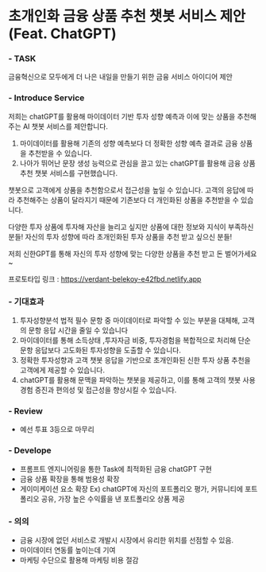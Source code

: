 # 초개인화 금융 상품 추천 챗봇 서비스 제안 (Feat. ChatGPT)

### - TASK
금융혁신으로 모두에게 더 나은 내일을 만들기 위한 금융 서비스 아이디어 제안

### - Introduce Service
저희는 chatGPT를 활용해 마이데이터 기반 투자 성향 예측과 이에 맞는 상품을 추천해주는 AI 챗봇 서비스를 제안합니다.

1. 마이데이터를 활용해 기존의 성향 예측보다 더 정확한 성향 예측 결과로 금융 상품을 추천받을 수 있습니다. 
2. 나아가 뛰어난 문장 생성 능력으로 관심을 끌고 있는 chatGPT를 활용해 금융 상품추천 챗봇 서비스를 구현했습니다. 

챗봇으로 고객에게 상품을 추천함으로서 접근성을 높일 수 있습니다.
고객의 응답에 따라 추천해주는 상품이 달라지기 때문에 기존보다 더 개인화된 상품을 추천받을 수 있습니다.

다양한 투자 상품에 투자해 자산을 늘리고 싶지만 상품에 대한 정보와 지식이 부족하신 분들!
자신의 투자 성향에 따라 초개인화된 투자 상품을 추천 받고 싶으신 분들!

저희 신한GPT를 통해 자신의 투자 성향에 맞는 다양한 상품을 추천 받고 돈 벌어가세요~

프로토타입 링크 : https://verdant-belekoy-e42fbd.netlify.app

### - 기대효과
1. 투자성향분석 법적 필수 문항 중 마이데이터로 파악할 수 있는 부분을 대체해, 고객의 문항 응답 시간을 줄일 수 있습니다
2. 마이데이터를 통해 소득상태 ,투자자금 비중, 투자경험을 복합적으로 처리해 단순 문항 응답보다 고도화된 투자성향을 도출할 수 있습니다.
3. 정확한 투자성향과 고객 챗봇 응답을 기반으로 초개인화된 신한 투자 상품 추천을 고객에게 제공할 수 있습니다.
4. chatGPT를 활용해 문맥을 파악하는 챗봇을 제공하고, 이를 통해 고객의 챗봇 사용 경험 증진과 편의성 및 접근성을 향상시킬 수 있습니다.

### - Review
- 예선 투표 3등으로 마무리

### - Develope
- 프롬프트 엔지니어링을 통한 Task에 최적화된 금융 chatGPT 구현
- 금융 상품 확장을 통해 범용성 확장
- 게이미케이션 요소 확장 Ex) chatGPT에 자신의 포트폴리오 평가, 커뮤니티에 포트폴리오 공유, 가장 높은 수익률을 낸 포트폴리오 상품 제공

### - 의의
- 금융 시장에 없던 서비스로 개발시 시장에서 유리한 위치를 선점할 수 있음.
- 마이데이터 연동률 높이는데 기여
- 마케팅 수단으로 활용해 마케팅 비용 절감 


